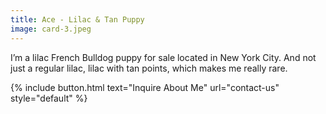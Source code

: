 ```yaml
---
title: Ace - Lilac & Tan Puppy
image: card-3.jpeg
---
```


I’m a lilac French Bulldog puppy for sale located in New York City. And not just a regular lilac, lilac with tan points, which makes me really rare.

{% include button.html text="Inquire About Me" url="contact-us" style="default" %}
